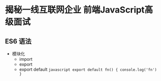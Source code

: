 # 揭秘一线互联网企业 前端JavaScript高级面试
##  ES6 语法
* 模块化
  * import
  * export
  * export default
` javascript
export default fn() {
  console.log('fn')
}
`
